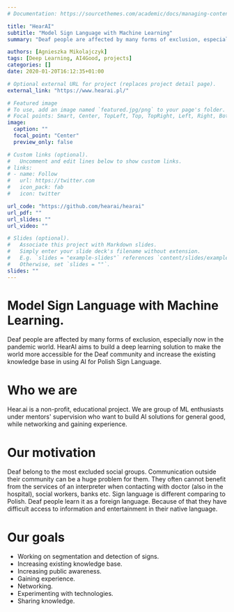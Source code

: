 ```yaml
---
# Documentation: https://sourcethemes.com/academic/docs/managing-content/

title: "HearAI"
subtitle: "Model Sign Language with Machine Learning"
summary: "Deaf people are affected by many forms of exclusion, especially now in the pandemic world. HearAI aims to build a deep learning solution to make the world more accessible for the Deaf community and increase the existing knowledge base in using AI for Polish Sign Language."

authors: [Agnieszka Mikolajczyk]
tags: [Deep Learning, AI4Good, projects]
categories: []
date: 2020-01-20T16:12:35+01:00

# Optional external URL for project (replaces project detail page).
external_link: "https://www.hearai.pl/"

# Featured image
# To use, add an image named `featured.jpg/png` to your page's folder.
# Focal points: Smart, Center, TopLeft, Top, TopRight, Left, Right, BottomLeft, Bottom, BottomRight.
image:
  caption: ""
  focal_point: "Center"
  preview_only: false

# Custom links (optional).
#   Uncomment and edit lines below to show custom links.
# links:
# - name: Follow
#   url: https://twitter.com
#   icon_pack: fab
#   icon: twitter

url_code: "https://github.com/hearai/hearai"
url_pdf: ""
url_slides: ""
url_video: ""

# Slides (optional).
#   Associate this project with Markdown slides.
#   Simply enter your slide deck's filename without extension.
#   E.g. `slides = "example-slides"` references `content/slides/example-slides.md`.
#   Otherwise, set `slides = ""`.
slides: ""
---
```



# Model Sign Language with Machine Learning.

Deaf people are affected by many forms of exclusion, especially now in the pandemic world. HearAI aims to build a deep learning solution to make the world more accessible for the Deaf community and increase the existing knowledge base in using AI for Polish Sign Language.

# Who we are

Hear.ai is a non-profit, educational project.
We are group of ML enthusiasts under mentors' supervision 
who want to build AI solutions for general good, 
while networking and gaining experience.

# Our motivation

Deaf belong to the most excluded social groups. Communication outside their community can be a huge problem for them. They often cannot benefit from the services of an interpreter when contacting with doctor (also in the hospital), social workers, banks etc.
Sign language is different comparing to Polish. Deaf people learn it as a foreign language. Because of that they have difficult access to information and entertainment in their native language. 

# Our goals

* Working on segmentation and detection of signs.
* Increasing existing knowledge base.
* Increasing public awareness.
* Gaining experience.
* Networking.
* Experimenting with technologies.
* Sharing knowledge.

